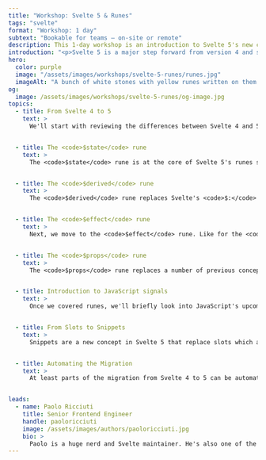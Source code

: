 ```yaml
---
title: "Workshop: Svelte 5 & Runes"
tags: "svelte"
format: "Workshop: 1 day"
subtext: "Bookable for teams – on-site or remote"
description: This 1-day workshop is an introduction to Svelte 5's new concepts, as well as a hands-on guide to migrating from old patterns to Svelte 5 and runes.
introduction: "<p>Svelte 5 is a major step forward from version 4 and simplifies how Svelte applications are written. Concepts like snippets and runes, Svelte 5's new set of primitives for controlling reactivity, will replace a number of current concepts that will no longer by required with runes. Yet, as these concept are newly introduced, developers need to learn and them before they can leverage them. This workshop serves as an introduction to Svelte 5's new concepts, as well as a hands-on guide to migrating from old patterns to Svelte 5 and runes.</p>"
hero:
  color: purple
  image: "/assets/images/workshops/svelte-5-runes/runes.jpg"
  imageAlt: "A bunch of white stones with yellow runes written on them lying on a grey surface"
og:
  image: /assets/images/workshops/svelte-5-runes/og-image.jpg
topics:
  - title: From Svelte 4 to 5
    text: >
      We'll start with reviewing the differences between Svelte 4 and 5 before looking into the main changes in more detail.


  - title: The <code>$state</code> rune
    text: >
      The <code>$state</code> rune is at the core of Svelte 5's runes system so we start with that. We'll cover it's core behavior and implement some examples together.


  - title: The <code>$derived</code> rune
    text: >
      The <code>$derived</code> rune replaces Svelte's <code>$:</code> syntax. We'll look into how the rune works, subtle differences to <code>$:</code>, as well as how to migrate to it for typical scenarios.


  - title: The <code>$effect</code> rune
    text: >
      Next, we move to the <code>$effect</code> rune. Like for the <code>$state</code> rune, we'll implement some examples and talk about typical use cases.


  - title: The <code>$props</code> rune
    text: >
      The <code>$props</code> rune replaces a number of previous concepts around declaring, and receiving properties in components. We'll look into how the rune works as well as how to migrate to it for typical scenarios.


  - title: Introduction to JavaScript signals
    text: >
      Once we covered runes, we'll briefly look into JavaScript's upcoming <a href="https://github.com/tc39/proposal-signals">signals primitive</a> which runes are based on. We'll cover the fundamentals of signals and how they might eventually establish a cross-framework reactivity primitive.


  - title: From Slots to Snippets
    text: >
      Snippets are a new concept in Svelte 5 that replace slots which are less powerful and flexible. We'll look into how snippets work, what new patterns they enable, and how to migrate from slots to snippets.


  - title: Automating the Migration
    text: >
      At least parts of the migration from Svelte 4 to 5 can be automated. We'll look into how that works, what to be aware of, and how to resolve situations where automatic migration fails.


leads:
  - name: Paolo Ricciuti
    title: Senior Frontend Engineer
    handle: paoloricciuti
    image: /assets/images/authors/paoloricciuti.jpg
    bio: >
      Paolo is a huge nerd and Svelte maintainer. He's also one of the creators of <a href="https://sveltelab.dev">sveltelab.dev</a> - a REPL for SvelteKit.
---
```


<!--break-->
